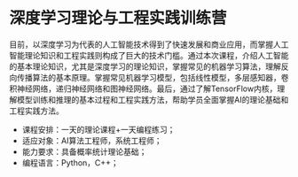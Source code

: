 # 深度学习理论与工程实践训练营

目前，以深度学习为代表的人工智能技术得到了快速发展和商业应用，而掌握人工智能理论知识和工程实践则构成了巨大的技术门槛。通过本次课程，介绍人工智能的基本理论知识，尤其是深度学习的理论知识，掌握常见的机器学习算法，理解反向传播算法的基本原理。掌握常见机器学习模型，包括线性模型，多层感知器，卷积神经网络，递归神经网络和图神经网络。最后，通过了解TensorFlow内核，理解模型训练和推理的基本过程和工程实践方法，帮助学员全面掌握AI的理论基础和工程实践方法。

- 课程安排：一天的理论课程+一天编程练习；
- 适应对象：AI算法工程师，系统工程师；
- 能力要求：具备概率统计理论基础；
- 编程语言：Python，C++；